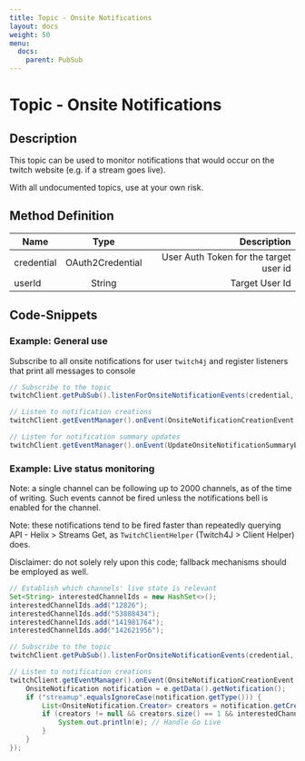 ```yaml
---
title: Topic - Onsite Notifications
layout: docs
weight: 50
menu: 
  docs:
    parent: PubSub
---
```


# Topic - Onsite Notifications

## Description

This topic can be used to monitor notifications that would occur on the twitch website (e.g. if a stream goes live).

With all undocumented topics, use at your own risk.

## Method Definition

| Name		  | Type	  | Description  |
| ------------- |:---------:| -----------------:|
| credential | OAuth2Credential | User Auth Token for the target user id |
| userId | String | Target User Id |

## Code-Snippets

### Example: General use

Subscribe to all onsite notifications for user `twitch4j` and register listeners that print all messages to console

```java
// Subscribe to the topic
twitchClient.getPubSub().listenForOnsiteNotificationEvents(credential, "149223493");

// Listen to notification creations
twitchClient.getEventManager().onEvent(OnsiteNotificationCreationEvent.class, System.out::println);

// Listen for notification summary updates
twitchClient.getEventManager().onEvent(UpdateOnsiteNotificationSummaryEvent.class, System.out::println);
```

### Example: Live status monitoring

Note: a single channel can be following up to 2000 channels, as of the time of writing. Such events cannot be fired unless the notifications bell is enabled for the channel.

Note: these notifications tend to be fired faster than repeatedly querying API - Helix > Streams Get, as `TwitchClientHelper` (Twitch4J > Client Helper) does.

Disclaimer: do not solely rely upon this code; fallback mechanisms should be employed as well.

```java
// Establish which channels' live state is relevant
Set<String> interestedChannelIds = new HashSet<>();
interestedChannelIds.add("12826");
interestedChannelIds.add("53888434");
interestedChannelIds.add("141981764");
interestedChannelIds.add("142621956");

// Subscribe to the topic
twitchClient.getPubSub().listenForOnsiteNotificationEvents(credential, userId);

// Listen to notification creations
twitchClient.getEventManager().onEvent(OnsiteNotificationCreationEvent.class, e -> {
	OnsiteNotification notification = e.getData().getNotification();
	if ("streamup".equalsIgnoreCase(notification.getType())) {
		List<OnsiteNotification.Creator> creators = notification.getCreators();
		if (creators != null && creators.size() == 1 && interestedChannelIds.contains(creators.get(0).getUserId())) {
			System.out.println(e); // Handle Go Live
		}
	}
});
```
